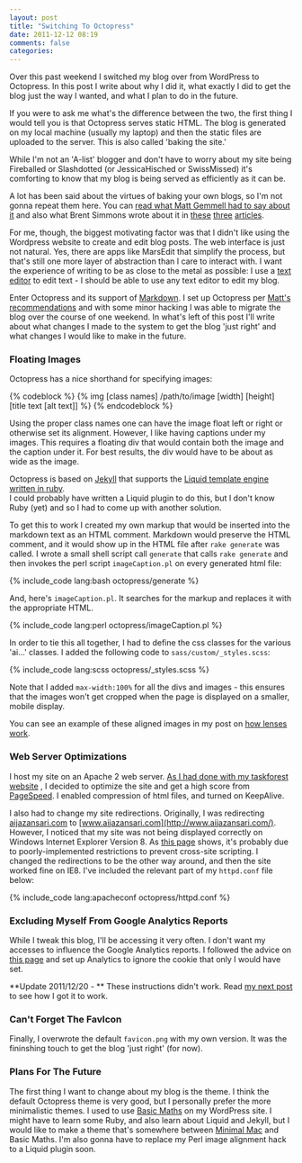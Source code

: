 ```yaml
---
layout: post
title: "Switching To Octopress"
date: 2011-12-12 08:19
comments: false
categories: 
---
```


Over this past weekend I switched my blog over from WordPress to
Octopress.  In this post I write about why I did it, what exactly I did
to get the blog just the way I wanted, and what I plan to do in the
future.

<!--more-->

If you were to ask me what's the difference between the two,
the first thing I would tell you is that Octopress serves static HTML.
The blog is generated on my local machine (usually my laptop) and then
the static files are uploaded to the server.  This is also called
'baking the site.' 

While I'm not an 'A-list' blogger and don't have to worry about my site
being Fireballed or Slashdotted (or JessicaHisched or SwissMissed) it's
comforting to know that my blog is being served as efficiently as it can
be. 

A lot has been said about the virtues of baking your own blogs, so I'm
not gonna repeat them here.  You can 
[read what Matt Gemmell had to say about it](http://mattgemmell.com/2011/09/12/blogging-with-octopress/) and also 
what Brent Simmons wrote about it in 
[these](http://inessential.com/2009/01/30/new_publishing_system_tour_of_my_head)
[three](http://inessential.com/2011/03/16/a_plea_for_baked_weblogs)
[articles](http://inessential.com/2011/03/17/more_on_baked_blogs).

For me, though, the biggest motivating factor was that I didn't like
using the Wordpress website to create and edit blog posts.  The web
interface is just not natural.  Yes, there are apps like MarsEdit that
simplify the process, but that's still one more layer of abstraction
than I care to interact with.  I want the experience of writing to be as
close to the metal as possible: I use a [text editor](/2010/01/26/why-text-editors-matter)
to edit text - I should be able to use any text editor to edit my blog.  

Enter Octopress and its support of [Markdown](http://daringfireball.net/projects/markdown/).  I set up Octopress
per [Matt's recommendations](http://daringfireball.net/projects/markdown/) and with some minor hacking I was able
to migrate the blog over the course of one weekend.  In what's left of
this post I'll write about what changes I made to the system to get the
blog 'just right' and what changes I would like to make in the future.  

### Floating Images

Octopress has a nice shorthand for specifying images:

{% codeblock %}
{&#037; img [class names] /path/to/image [width] [height] [title text [alt text]] &#037;}
{% endcodeblock %}

Using the proper class names one can have the image float left or right
or otherwise set its alignment.  However, I like having captions under
my images.  This requires a floating div that would contain both the image
and the caption under it.  For best results, the div would have to be
about as wide as the image.  

Octopress is based on [Jekyll](http://jekyllrb.com) that supports the 
[Liquid template engine written in ruby](http://liquidmarkup.org/).  
I could probably have written a Liquid
plugin to do this, but I don't know Ruby (yet) and so I had to come up
with another solution.

To get this to work I created my own markup that would be inserted into
the markdown text as an HTML comment.  Markdown would preserve the HTML
comment, and it would show up in the HTML file after ```rake generate```
was called.  I wrote a small shell script call ```generate``` that calls
```rake generate``` and then invokes the perl script ```imageCaption.pl``` on every generated html file:

{% include_code lang:bash octopress/generate %} 

And, here's ```imageCaption.pl```.  It searches for the markup and
replaces it with the appropriate HTML.

{% include_code lang:perl octopress/imageCaption.pl %} 

In order to tie this all together, I had to define the css classes for
the various 'ai...' classes.  I added the following code to ```sass/custom/_styles.scss```:

{% include_code lang:scss octopress/_styles.scss %} 

Note that I added ```max-width:100%``` for all the divs and images -
this ensures that the images won't get cropped when the page is
displayed on a smaller, mobile display. 

You can see an example of these aligned images in my post on [how lenses work](/2010/01/23/how-camera-lenses-work/). 

### Web Server Optimizations

I host my site on an Apache 2 web server.  [As I had done with my taskforest website](/2010/04/10/google-now-considers-website-speed-in-its-ranking/#optimizing) ,
I decided to optimize the site and get a high score from 
[PageSpeed](http://code.google.com/speed/page-speed/).  I enabled
compression of html files, and turned on KeepAlive.  

I also had to change my site redirections.  Originally, I was
redirecting [aijazansari.com](http://aijazansari.com/) to 
[www.aijazansari.com](http://www.aijazansari.com/).  However, I noticed
that my site was not being displayed correctly on Windows Internet
Explorer Version 8.  As [this page](https://github.com/imathis/octopress/issues/89) shows, 
it's probably due to
poorly-implemented restrictions to prevent cross-site scripting.  I
changed the redirections to be the other way around, and then the site
worked fine on IE8.  I've included the relevant part of my ```httpd.conf``` 
file below: 

{% include_code lang:apacheconf octopress/httpd.conf %}

### Excluding Myself From Google Analytics Reports

While I tweak this blog, I'll be accessing it very often.  I don't want
my accesses to influence the Google Analytics reports.  I followed the 
advice on [this page](http://www.instantfundas.com/2009/01/how-to-stop-google-analytics-from.html)
and set up Analytics to ignore the cookie that only I would have set. 

**Update 2011/12/20 - ** These instructions didn't work.  Read 
[my next post](/2011/12/20/excluding-yourself-from-google-analytics/) to see how I got it to work.

### Can't Forget The FavIcon

Finally, I overwrote the default ```favicon.png``` with my own version.
It was the fininshing touch to get the blog 'just right' (for now).

### Plans For The Future

The first thing I want to change about my blog is the theme.  I think
the default Octopress theme is very good, but I personally prefer the
more minimalistic themes.  I used to use [Basic Maths](http://basicmaths.subtraction.com/) on my WordPress
site.  I might have to learn some Ruby, and also learn about Liquid and
Jekyll, but I would like to make a theme that's somewhere between
[Minimal Mac](http://minimalmac.com/) and Basic Maths.  I'm also gonna
have to replace my Perl image alignment hack to a Liquid plugin soon.

